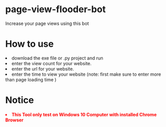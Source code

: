 # page-view-flooder-bot
Increase your page views using this bot 

<h1>How to use</h1>

<p><li>download the exe file or .py project and run</li>
  <li>enter the view count for your website.</li>
  <li>enter the url for your website.</li>
  <li>enter the time to view your website (note: first make sure to enter more than page loading time )</li>
  </p>
  
<h1>Notice</h1><h4 style ="color:red">
  <li>This Tool only test on Windows 10 Computer with installed Chrome Browser </li>
  </h4>
  
  
